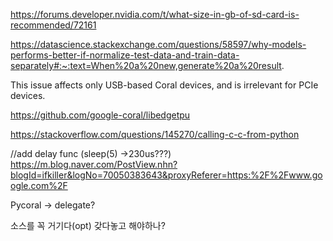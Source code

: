https://forums.developer.nvidia.com/t/what-size-in-gb-of-sd-card-is-recommended/72161

https://datascience.stackexchange.com/questions/58597/why-models-performs-better-if-normalize-test-data-and-train-data-separately#:~:text=When%20a%20new,generate%20a%20result.

This issue affects only USB-based Coral devices, and is irrelevant for PCIe devices.

https://github.com/google-coral/libedgetpu

https://stackoverflow.com/questions/145270/calling-c-c-from-python

//add delay func (sleep(5) ->230us???)
https://m.blog.naver.com/PostView.nhn?blogId=ifkiller&logNo=70050383643&proxyReferer=https:%2F%2Fwww.google.com%2F

Pycoral -> delegate?

소스를 꼭 거기다(opt) 갖다놓고 해야하나?
